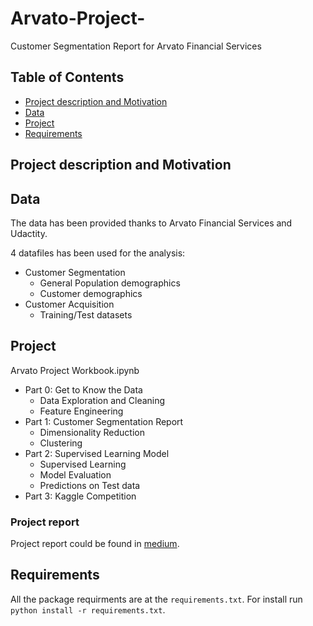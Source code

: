 # Arvato-Project-
Customer Segmentation Report for Arvato Financial Services

## Table of Contents

- [Project description and Motivation](#projectoverview)
- [Data](#data)
- [Project](#project)
- [Requirements](#requirements)


<a id='projectoverview'></a>
## Project description and Motivation

<a id='data'></a>
## Data 
The data has been provided thanks to Arvato Financial Services and Udactity. 

4 datafiles has been used for the analysis:  
- Customer Segmentation
  - General Population demographics
  - Customer demographics
- Customer Acquisition
  - Training/Test datasets

<a id='project'></a>
## Project 

Arvato Project Workbook.ipynb
* Part 0: Get to Know the Data
  * Data Exploration and Cleaning
  * Feature Engineering
* Part 1: Customer Segmentation Report
  * Dimensionality Reduction
  * Clustering
* Part 2: Supervised Learning Model
  * Supervised Learning
  * Model Evaluation
  * Predictions on Test data
* Part 3: Kaggle Competition

### Project report
Project report could be found in [medium](https://evangelou-alexandr.medium.com/customer-segmentation-for-arvato-financial-services-43e92159f1c).

<a id='requirements'></a>
## Requirements

All the package requirments are at the `requirements.txt`. For install run `python install -r requirements.txt`.
